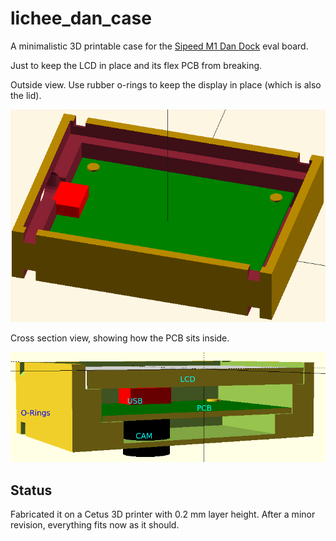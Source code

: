 # lichee_dan_case
A minimalistic 3D printable case for the [Sipeed M1 Dan Dock](http://dan.lichee.pro/) eval board.

Just to keep the LCD in place and its flex PCB from breaking.

Outside view. Use rubber o-rings to keep the display in place (which is also the lid).

![pic1](pic1.png)

Cross section view, showing how the PCB sits inside.

![pic2](pic2.png)

## Status
Fabricated it on a Cetus 3D printer with 0.2 mm layer height.
After a minor revision, everything fits now as it should.
